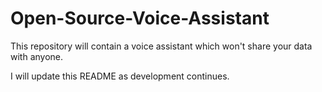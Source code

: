 # Open-Source-Voice-Assistant
This repository will contain a voice assistant which won't share your data with anyone.

I will update this README as development continues.
